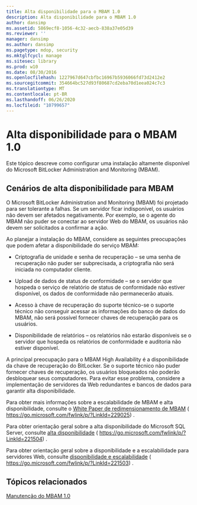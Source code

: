 ```yaml
---
title: Alta disponibilidade para o MBAM 1.0
description: Alta disponibilidade para o MBAM 1.0
author: dansimp
ms.assetid: 5869ecf8-1056-4c32-aecb-838a37e05d39
ms.reviewer: ''
manager: dansimp
ms.author: dansimp
ms.pagetype: mdop, security
ms.mktglfcycl: manage
ms.sitesec: library
ms.prod: w10
ms.date: 08/30/2016
ms.openlocfilehash: 1227967d647cbfbc16967b5936066fd73d2412e2
ms.sourcegitcommit: 354664bc527d93f80687cd2eba70d1eea024c7c3
ms.translationtype: MT
ms.contentlocale: pt-BR
ms.lasthandoff: 06/26/2020
ms.locfileid: "10799657"
---
```

# Alta disponibilidade para o MBAM 1.0


Este tópico descreve como configurar uma instalação altamente disponível do Microsoft BitLocker Administration and Monitoring (MBAM).

## Cenários de alta disponibilidade para MBAM


O Microsoft BitLocker Administration and Monitoring (MBAM) foi projetado para ser tolerante a falhas. Se um servidor ficar indisponível, os usuários não devem ser afetados negativamente. Por exemplo, se o agente do MBAM não puder se conectar ao servidor Web do MBAM, os usuários não devem ser solicitados a confirmar a ação.

Ao planejar a instalação do MBAM, considere as seguintes preocupações que podem afetar a disponibilidade do serviço MBAM:

-   Criptografia de unidade e senha de recuperação – se uma senha de recuperação não puder ser subprecisada, a criptografia não será iniciada no computador cliente.

-   Upload de dados de status de conformidade – se o servidor que hospeda o serviço de relatório de status de conformidade não estiver disponível, os dados de conformidade não permanecerão atuais.

-   Acesso à chave de recuperação do suporte técnico-se o suporte técnico não conseguir acessar as informações do banco de dados do MBAM, não será possível fornecer chaves de recuperação para os usuários.

-   Disponibilidade de relatórios – os relatórios não estarão disponíveis se o servidor que hospeda os relatórios de conformidade e auditoria não estiver disponível.

A principal preocupação para o MBAM High Availability é a disponibilidade da chave de recuperação do BitLocker. Se o suporte técnico não puder fornecer chaves de recuperação, os usuários bloqueados não poderão desbloquear seus computadores. Para evitar esse problema, considere a implementação de servidores da Web redundantes e bancos de dados para garantir alta disponibilidade.

Para obter mais informações sobre a escalabilidade de MBAM e alta disponibilidade, consulte o [White Paper de redimensionamento de MBAM](https://go.microsoft.com/fwlink/p/?LinkId=229025) ( https://go.microsoft.com/fwlink/p/?LinkId=229025) .

Para obter orientação geral sobre a alta disponibilidade do Microsoft SQL Server, consulte [alta disponibilidade](https://go.microsoft.com/fwlink/p/?LinkId=221504) ( https://go.microsoft.com/fwlink/p/?LinkId=221504) .

Para obter orientação geral sobre a disponibilidade e a escalabilidade para servidores Web, consulte [disponibilidade e escalabilidade](https://go.microsoft.com/fwlink/p/?LinkId=221503) ( https://go.microsoft.com/fwlink/p/?LinkId=221503) .

## Tópicos relacionados


[Manutenção do MBAM 1.0](maintaining-mbam-10.md)

 

 





